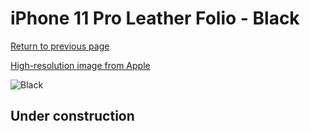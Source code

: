 # iPhone 11 Pro Leather Folio - Black

[Return to previous page](/iphone_11)

[High-resolution image from Apple](https://store.storeimages.cdn-apple.com/8756/as-images.apple.com/is/MX062?wid=4500&hei=4500&fmt=png)

<div style="width: 500px"><img src="/everyphone/MX062.png" alt="Black"></div>

## Under construction
